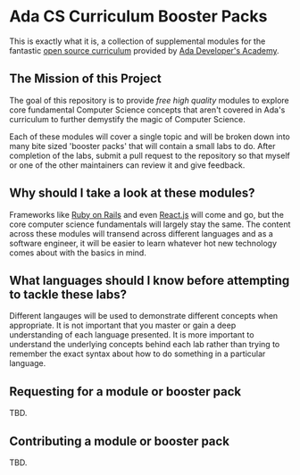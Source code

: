 Ada CS Curriculum Booster Packs
===============================

This is exactly what it is, a collection of supplemental modules for the fantastic [open source curriculum](https://github.com/Ada-Developers-Academy/textbook-curriculum) provided by [Ada Developer's Academy](https://www.adadevelopersacademy.org/).

The Mission of this Project
---------------------------

The goal of this repository is to provide *free high quality* modules to explore core fundamental Computer Science concepts that aren't covered in Ada's curriculum to further demystify the magic of Computer Science.

Each of these modules will cover a single topic and will be broken down into many bite sized 'booster packs' that will contain a small labs to do. After completion of the labs, submit a pull request to the repository so that myself or one of the other maintainers can review it and give feedback.

Why should I take a look at these modules?
------------------------------

Frameworks like [Ruby on Rails](http://rubyonrails.org/) and even [React.js](https://reactjs.org/) will come and go, but the core computer science fundamentals will largely stay the same. The content across these modules will transend across different languages and as a software engineer, it will be easier to learn whatever hot new technology comes about with the basics in mind.

What languages should I know before attempting to tackle these labs?
------------------------------

Different langauges will be used to demonstrate different concepts when appropriate. It is not important that you master or gain a deep understanding of each language presented. It is more important to understand the underlying concepts behind each lab rather than trying to remember the exact syntax about how to do something in a particular language.

Requesting for a module or booster pack
------------------------------

TBD.

Contributing a module or booster pack
------------------------------

TBD.
